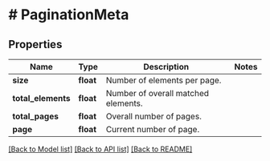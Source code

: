 # # PaginationMeta

## Properties

Name | Type | Description | Notes
------------ | ------------- | ------------- | -------------
**size** | **float** | Number of elements per page. |
**total_elements** | **float** | Number of overall matched elements. |
**total_pages** | **float** | Overall number of pages. |
**page** | **float** | Current number of page. |

[[Back to Model list]](../../README.md#models) [[Back to API list]](../../README.md#endpoints) [[Back to README]](../../README.md)
